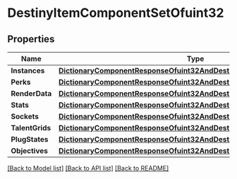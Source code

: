 # DestinyItemComponentSetOfuint32

## Properties
Name | Type | Description | Notes
------------ | ------------- | ------------- | -------------
**Instances** | [**DictionaryComponentResponseOfuint32AndDestinyItemInstanceComponent**](DictionaryComponentResponseOfuint32AndDestinyItemInstanceComponent.md) |  | [optional] 
**Perks** | [**DictionaryComponentResponseOfuint32AndDestinyItemPerksComponent**](DictionaryComponentResponseOfuint32AndDestinyItemPerksComponent.md) |  | [optional] 
**RenderData** | [**DictionaryComponentResponseOfuint32AndDestinyItemRenderComponent**](DictionaryComponentResponseOfuint32AndDestinyItemRenderComponent.md) |  | [optional] 
**Stats** | [**DictionaryComponentResponseOfuint32AndDestinyItemStatsComponent**](DictionaryComponentResponseOfuint32AndDestinyItemStatsComponent.md) |  | [optional] 
**Sockets** | [**DictionaryComponentResponseOfuint32AndDestinyItemSocketsComponent**](DictionaryComponentResponseOfuint32AndDestinyItemSocketsComponent.md) |  | [optional] 
**TalentGrids** | [**DictionaryComponentResponseOfuint32AndDestinyItemTalentGridComponent**](DictionaryComponentResponseOfuint32AndDestinyItemTalentGridComponent.md) |  | [optional] 
**PlugStates** | [**DictionaryComponentResponseOfuint32AndDestinyItemPlugComponent**](DictionaryComponentResponseOfuint32AndDestinyItemPlugComponent.md) |  | [optional] 
**Objectives** | [**DictionaryComponentResponseOfuint32AndDestinyItemObjectivesComponent**](DictionaryComponentResponseOfuint32AndDestinyItemObjectivesComponent.md) |  | [optional] 

[[Back to Model list]](../README.md#documentation-for-models) [[Back to API list]](../README.md#documentation-for-api-endpoints) [[Back to README]](../README.md)


